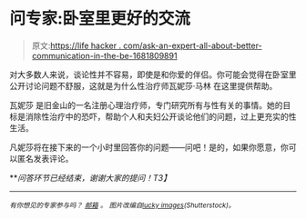 # 问专家:卧室里更好的交流

> 原文:[https://life hacker . com/ask-an-expert-all-about-better-communication-in-the-be-1681809891](https://lifehacker.com/ask-an-expert-all-about-better-communication-in-the-be-1681809891)

对大多数人来说，谈论性并不容易，即使是和你爱的伴侣。你可能会觉得在卧室里公开讨论问题不舒服，这就是为什么性治疗师瓦妮莎·马林 在这里提供帮助。

瓦妮莎 是旧金山的一名注册心理治疗师，专门研究所有与性有关的事情。她的目标是消除性治疗中的恐吓，帮助个人和夫妇公开谈论他们的问题，过上更充实的性生活。

凡妮莎将在接下来的一个小时里回答你的问题——问吧！是的，如果你愿意，你可以匿名发表评论。

***问答环节已经结束，谢谢大家的提问！*T3】**

* * *

<small>*有你想见的专家参与吗？*</small> [<small>*邮箱*</small>](mailto:andy@lifehacker.com) <small>*。*</small> <small>*图片改编自*</small>[<small>*lucky images*</small>](http://www.shutterstock.com/pic-28837754/stock-photo-pair-heels-are-visible-under-a-white-bed-sheet-isolated.html)<small>*(Shutterstock)。*</small>